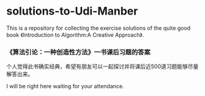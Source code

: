 solutions-to-Udi-Manber
=======================

This is  a repository for collecting the exercise solutions of the quite good book 《Introduction to Algorithm:A Creative Approach》.

### 《算法引论：一种创造性方法》一书课后习题的答案

个人觉得此书确实经典，希望有朋友可以一起探讨并将课后近500道习题能够尽量解答出来。

I will be right here waiting for your attendance.
